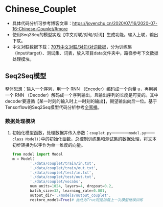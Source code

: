 # Chinese_Couplet
* 具体代码分析可参考博客文章：https://jovenchu.cn/2020/07/16/2020-07-16-Chinese-Couplet/#more
* 使用Seq2Seq的模型实现【中文对联/对句/对词】生成功能，输入上联，输出下联。
* 中文对联数据下载：[70万中文对联/对句/对词数据](https://github.com/wb14123/couplet-dataset/releases/download/1.0/couplet.tar.gz)，分为训练集（input/target）、测试集、词表，放入项目data文件夹中，路径参考下文数据处理模块。

## Seq2Seq模型

整体思想：输入一个序列，用一个 RNN （Encoder）编码成一个向量 u，再用另一个 RNN （Decoder）解码成一个序列输出，且输出序列的长度是可变的。其中decoder要遵循【某一时刻的输入时上一时刻的输出】，期望输出向后一位。基于Tensorflow的Seq2Seq模型代码分析参考[全家桶](https://zhuanlan.zhihu.com/p/47929039)。

### 数据处理模块

1. 初始化模型函数，处理数据并传入参数：`couplet.py`————`model.py`——`class Model()`中的初始化函数，总控制训练集和测试集的数据处理，将文本初步转换为以字作为单一维度的向量。

   ```python
   from model import Model
   m = Model(
           './data/couplet/train/in.txt',
           './data/couplet/train/out.txt',
           './data/couplet/test/in.txt',
           './data/couplet/test/out.txt',
           './data/couplet/vocabs',
           num_units=1024, layers=4, dropout=0.2,
           batch_size=32, learning_rate=0.001,
           output_dir='./models/output_couplet',
           restore_model=True)# 此处为True则是加载上一次模型继续训练
   ```
